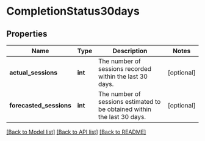 # CompletionStatus30days

## Properties
Name | Type | Description | Notes
------------ | ------------- | ------------- | -------------
**actual_sessions** | **int** | The number of sessions recorded within the last 30 days. | [optional] 
**forecasted_sessions** | **int** | The number of sessions estimated to be obtained within the last 30 days. | [optional] 

[[Back to Model list]](../../README.md#documentation-for-models) [[Back to API list]](../../README.md#documentation-for-api-endpoints) [[Back to README]](../../README.md)

